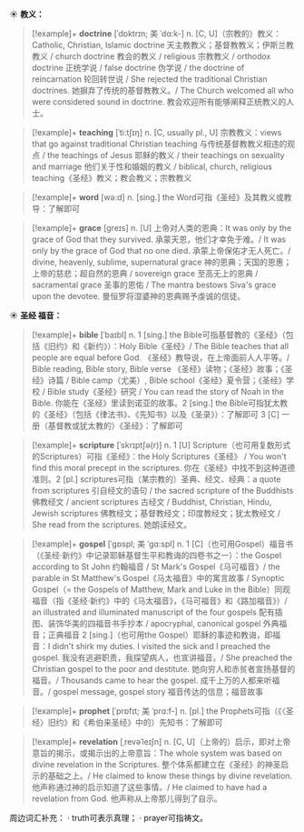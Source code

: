 ☀ <span class="category">**教义：**</span>
>[!example]+ <span class="vocabulary">**doctrine**</span> [ˈdɒktrɪn; 美 ˈdɑ:k-]
> <span class="definition">n. [C, U]（宗教的）教义：</span>Catholic, Christian, Islamic doctrine 天主教教义；基督教教义；伊斯兰教教义 / church doctrine 教会的教义 / religious 宗教教义 / orthodox doctrine 正统学说 / false doctrine 伪学说 / the doctrine of reincarnation 轮回转世说 / She rejected the traditional Christian doctrines. 她摒弃了传统的基督教教义。/ The Church welcomed all who were considered sound in doctrine. 教会欢迎所有能够阐释正统教义的人士。
           
>[!example]+ <span class="vocabulary">**teaching**</span> [ˈti:tʃɪŋ]
> <span class="definition">n. [C, usually pl., U] 宗教教义：</span>views that go against traditional Christian teaching 与传统基督教教义相违的观点 / the teachings of Jesus 耶稣的教义 / their teachings on sexuality and marriage 他们关于性和婚姻的教义 / biblical, church, religious teaching《圣经》教义；教会教义；宗教教义

>[!example]+ <span class="vocabulary">**word**</span> [wə:d] 
> <span class="definition">n. [sing.] the Word可指《圣经》及其教义或教导：</span>了解即可
           
>[!example]+ <span class="vocabulary">**grace**</span> [greɪs]
> <span class="definition">n. [U] 上帝对人类的恩典：</span>It was only by the grace of God that they survived. 承蒙天恩，他们才幸免于难。/ It was only by the grace of God that no one died. 承蒙上帝保佑才无人死亡。/ divine, heavenly, sublime, supernatural grace 神的恩典；天国的恩惠；上帝的慈悲；超自然的恩典 / sovereign grace 至高无上的恩典 / sacramental grace 圣事的恩佑 / The mantra bestows Siva's grace upon the devotee. 曼恒罗将湿婆神的恩典赐予虔诚的信徒。

☀ <span class="category">**圣经 福音：**</span>
>[!example]+ <span class="vocabulary">**bible**</span> [ˈbaɪbl]
> <span class="definition">n. 1 [sing.] the Bible可指基督教的《圣经》（包括《旧约》和《新约》）：</span>Holy Bible《圣经》/ The Bible teaches that all people are equal before God. 《圣经》教导说，在上帝面前人人平等。/ Bible reading, Bible story, Bible verse 《圣经》读物；《圣经》故事；《圣经》诗篇 / Bible camp（尤美）, Bible school《圣经》夏令营；《圣经》学校 / Bible study《圣经》研究 / You can read the story of Noah in the Bible. 你能在《圣经》里读到诺亚的故事。<span class="definition">2 [sing.] the Bible可指犹太教的《圣经》（包括《律法书》、《先知书》以及《圣录》）：</span>了解即可 <span class="definition">3 [C] 一册（基督教或犹太教的）《圣经》：</span>了解即可
           
>[!example]+ <span class="vocabulary">**scripture**</span> [ˈskrɪptʃə(r)]
> <span class="definition">n. 1 [U] Scripture（也可用复数形式的Scriptures）可指《圣经》：</span>the Holy Scriptures《圣经》 / You won't find this moral precept in the scriptures. 你在《圣经》中找不到这种道德准则。<span class="definition">2 [pl.] scriptures可指（某宗教的）圣典、经文、经典：</span>a quote from scriptures 引自经文的语句 / the sacred scripture of the Buddhists 佛教经文 / ancient scriptures 古经文 / Buddhist, Christian, Hindu, Jewish scriptures 佛教经文；基督教经文；印度教经文；犹太教经文 / She read from the scriptures. 她朗读经文。

>[!example]+ <span class="vocabulary">**gospel**</span> [ˈgɒspl; 美 ˈgɑ:spl]
> <span class="definition">n. 1 [C]（也可用Gospel）福音书（《圣经·新约》中记录耶稣基督生平和教诲的四卷书之一）：</span>the Gospel according to St John 约翰福音 / St Mark's Gospel《马可福音》/ the parable in St Matthew's Gospel《马太福音》中的寓言故事 / Synoptic Gospel（= the Gospels of Matthew, Mark and Luke in the Bible）同观福音（指《圣经·新约》中的《马太福音》，《马可福音》和《路加福音》）/ an illustrated and illuminated manuscript of the four gospels 配有插图、装饰华美的四福音书手抄本 / apocryphal, canonical gospel 外典福音；正典福音 <span class="definition">2 [sing.]（也可用the Gospel）耶稣的事迹和教诲，即福音：</span>I didn't shirk my duties. I visited the sick and I preached the gospel. 我没有逃避职责，我探望病人，也宣讲福音。/ She preached the Christian gospel to the poor and destitute. 她向穷人和赤贫者宣扬基督的福音。/ Thousands came to hear the gospel. 成千上万的人都来听福音。/ gospel message, gospel story 福音传达的信息；福音故事
       
>[!example]+ <span class="vocabulary">**prophet**</span> [ˈprɒfɪt; 美 ˈprɑ:f-]
> <span class="definition">n. [pl.] the Prophets可指（《〈圣经〉旧约》和《希伯来圣经》中的）先知书：</span>了解即可
 
>[!example]+ <span class="vocabulary">**revelation**</span> [ˌrevəˈleɪʃn]
> <span class="definition">n. [C, U]（上帝的）启示，即对上帝意旨的揭示，或揭示出的上帝意旨：</span>The whole system was based on divine revelation in the Scriptures. 整个体系都建立在《圣经》的神圣启示的基础之上。/ He claimed to know these things by divine revelation. 他声称通过神的启示知道了这些事情。/ He claimed to have had a revelation from God. 他声称从上帝那儿得到了自示。

周边词汇补充：
· truth可表示真理；
· prayer可指祷文。




